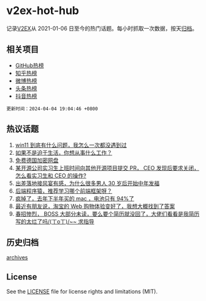 # v2ex-hot-hub

 记录[V2EX](https://www.v2ex.com/)从 2021-01-06 日至今的热门话题。每小时抓取一次数据，按天[归档](archives)。
 
 ## 相关项目

- [GitHub热榜](https://github.com/snaildev/github-hot-hub)
- [知乎热榜](https://github.com/snaildev/zhihu-hot-hub)
- [微博热榜](https://github.com/snaildev/weibo-hot-hub)
- [头条热榜](https://github.com/snaildev/toutiao-hot-hub)
- [抖音热榜](https://github.com/snaildev/douyin-hot-hub)


 `更新时间：2024-04-04 19:04:46 +0800`

## 热议话题

1. [win11 到底有什么问题，我怎么一次都没遇到过](https://www.v2ex.com/t/1029637)
1. [如果不是迫于生活，你想从事什么工作？](https://www.v2ex.com/t/1029673)
1. [免费德国加密网盘](https://www.v2ex.com/t/1029584)
1. [某开源公司实习生上班时间向其他开源项目提交 PR， CEO 发现后要求关闭，怎么看实习生和 CEO 的操作?](https://www.v2ex.com/t/1029659)
1. [出差落地接风宴有感，为什么很多男人 30 岁后开始中年发福](https://www.v2ex.com/t/1029640)
1. [后端程序猿，推荐学习哪个前端框架呀？](https://www.v2ex.com/t/1029575)
1. [疯掉了，去年下半年买的 mac ，电池只有 94%了](https://www.v2ex.com/t/1029569)
1. [最近有朋友说，淘宝的 Web 购物体验变好了，我想大概找到了答案](https://www.v2ex.com/t/1029617)
1. [春招惨烈， BOSS 大部分未读，要么要个简历就没回了，大佬们看看是我简历写的太烂了吗/(ㄒoㄒ)/~~ 求指导](https://www.v2ex.com/t/1029676)

## 历史归档

[archives](archives)

## License

See the [LICENSE](LICENSE) file for license rights and limitations (MIT).
